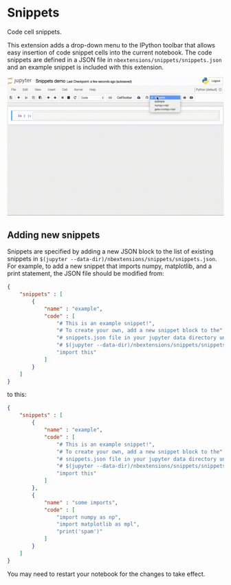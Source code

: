 Snippets
========

Code cell snippets.

This extension adds a drop-down menu to the IPython toolbar that allows easy
insertion of code snippet cells into the current notebook. The code snippets
are defined in a JSON file in `nbextensions/snippets/snippets.json` and an
example snippet is included with this extension.

![](snippets-demo.gif)

Adding new snippets
-------------------

Snippets are specified by adding a new JSON block to the list of existing snippets in `$(jupyter --data-dir)/nbextensions/snippets/snippets.json`. For example, to add a new snippet that imports numpy, matplotlib, and a print statement, the JSON file should be modified from:

```json
{
    "snippets" : [
        {
            "name" : "example",
            "code" : [
                "# This is an example snippet!",
                "# To create your own, add a new snippet block to the",
                "# snippets.json file in your jupyter data directory under nbextensions:",
                "# $(jupyter --data-dir)/nbextensions/snippets/snippets.json",
                "import this"
            ]
        }
    ]
}
```

to this:

```json
{
    "snippets" : [
        {
            "name" : "example",
            "code" : [
                "# This is an example snippet!",
                "# To create your own, add a new snippet block to the",
                "# snippets.json file in your jupyter data directory under nbextensions:",
                "# $(jupyter --data-dir)/nbextensions/snippets/snippets.json",
                "import this"
            ]
        },
        {
            "name" : "some imports",
            "code" : [
                "import numpy as np",
                "import matplotlib as mpl",
                "print('spam')"
            ]
        }
    ]
}
```
You may need to restart your notebook for the changes to take effect.
